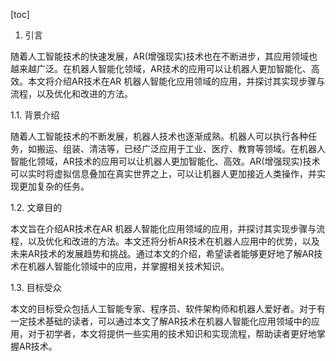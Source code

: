 
[toc]                    
                
                
1. 引言

随着人工智能技术的快速发展，AR(增强现实)技术也在不断进步，其应用领域也越来越广泛。在机器人智能化领域，AR技术的应用可以让机器人更加智能化、高效。本文将介绍AR技术在AR 机器人智能化应用领域的应用，并探讨其实现步骤与流程，以及优化和改进的方法。

1.1. 背景介绍

随着人工智能技术的不断发展，机器人技术也逐渐成熟。机器人可以执行各种任务，如搬运、组装、清洁等，已经广泛应用于工业、医疗、教育等领域。在机器人智能化领域，AR技术的应用可以让机器人更加智能化、高效。AR(增强现实)技术可以实时将虚拟信息叠加在真实世界之上，可以让机器人更加接近人类操作，并实现更加复杂的任务。

1.2. 文章目的

本文旨在介绍AR技术在AR 机器人智能化应用领域的应用，并探讨其实现步骤与流程，以及优化和改进的方法。本文还将分析AR技术在机器人应用中的优势，以及未来AR技术的发展趋势和挑战。通过本文的介绍，希望读者能够更好地了解AR技术在机器人智能化领域中的应用，并掌握相关技术知识。

1.3. 目标受众

本文的目标受众包括人工智能专家、程序员、软件架构师和机器人爱好者。对于有一定技术基础的读者，可以通过本文了解AR技术在机器人智能化应用领域中的应用，对于初学者，本文将提供一些实用的技术知识和实现流程，帮助读者更好地掌握AR技术。


